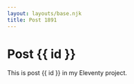```yaml
---
layout: layouts/base.njk
title: Post 1891
---
```


# Post {{ id }}

This is post {{ id }} in my Eleventy project.
